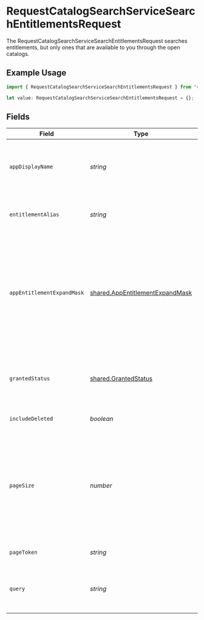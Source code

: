 # RequestCatalogSearchServiceSearchEntitlementsRequest

The RequestCatalogSearchServiceSearchEntitlementsRequest searches entitlements, but only ones that are available to you through the open catalogs.

## Example Usage

```typescript
import { RequestCatalogSearchServiceSearchEntitlementsRequest } from "conductorone-sdk-typescript/sdk/models/shared";

let value: RequestCatalogSearchServiceSearchEntitlementsRequest = {};
```

## Fields

| Field                                                                                                                                  | Type                                                                                                                                   | Required                                                                                                                               | Description                                                                                                                            |
| -------------------------------------------------------------------------------------------------------------------------------------- | -------------------------------------------------------------------------------------------------------------------------------------- | -------------------------------------------------------------------------------------------------------------------------------------- | -------------------------------------------------------------------------------------------------------------------------------------- |
| `appDisplayName`                                                                                                                       | *string*                                                                                                                               | :heavy_minus_sign:                                                                                                                     | Search entitlements that belong to this app name (exact match).                                                                        |
| `entitlementAlias`                                                                                                                     | *string*                                                                                                                               | :heavy_minus_sign:                                                                                                                     | Search for entitlements with this alias (exact match).                                                                                 |
| `appEntitlementExpandMask`                                                                                                             | [shared.AppEntitlementExpandMask](../../../sdk/models/shared/appentitlementexpandmask.md)                                              | :heavy_minus_sign:                                                                                                                     | The app entitlement expand mask allows the user to get additional information when getting responses containing app entitlement views. |
| `grantedStatus`                                                                                                                        | [shared.GrantedStatus](../../../sdk/models/shared/grantedstatus.md)                                                                    | :heavy_minus_sign:                                                                                                                     | Search entitlements with this granted status for your signed in user.                                                                  |
| `includeDeleted`                                                                                                                       | *boolean*                                                                                                                              | :heavy_minus_sign:                                                                                                                     | Include deleted entitlements                                                                                                           |
| `pageSize`                                                                                                                             | *number*                                                                                                                               | :heavy_minus_sign:                                                                                                                     | The pageSize where 0 <= pageSize <= 100. Values < 10 will be set to 10. A value of 0 returns the default page size (currently 25)      |
| `pageToken`                                                                                                                            | *string*                                                                                                                               | :heavy_minus_sign:                                                                                                                     | The pageToken field.                                                                                                                   |
| `query`                                                                                                                                | *string*                                                                                                                               | :heavy_minus_sign:                                                                                                                     | Fuzzy search the display name of resource types.                                                                                       |